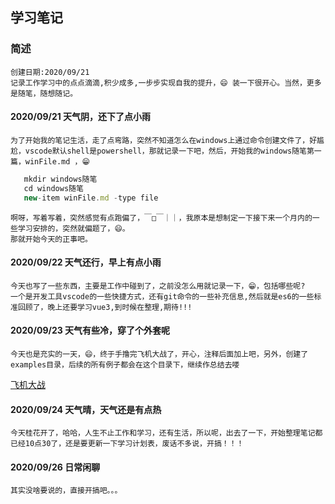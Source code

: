 ## 学习笔记

### 简述

    创建日期:2020/09/21
    记录工作学习中的点点滴滴,积少成多,一步步实现自我的提升，😄 装一下很开心。当然，更多是随笔，随想随记。

#### 2020/09/21 天气阴，还下了点小雨

    为了开始我的笔记生活，走了点弯路，突然不知道怎么在windows上通过命令创建文件了，好尴尬，vscode默认shell是powershell，那就记录一下吧，然后，开始我的windows随笔第一篇，winFile.md ，😁

```javascript
   mkdir windows随笔
   cd windows随笔
   new-item winFile.md -type file
```

    啊呀，写着写着，突然感觉有点跑偏了，￣□￣｜｜，我原本是想制定一下接下来一个月内的一些学习安排的，突然就偏题了，😄。
    那就开始今天的正事吧。

#### 2020/09/22 天气还行，早上有点小雨

    今天也写了一些东西，主要是工作中碰到了，之前没怎么用就记录一下，😁，包括哪些呢?
    一个是开发工具vscode的一些快捷方式，还有git命令的一些补充信息,然后就是es6的一些标准回顾了，晚上还要学习vue3,到时候在整理,期待!!!

#### 2020/09/23 天气有些冷，穿了个外套呢

    今天也是充实的一天，😄，终于手撸完飞机大战了，开心，注释后面加上吧，另外，创建了examples目录，后续的所有例子都会在这个目录下，继续作总结去喽

[飞机大战](file:///G:/学习笔记/examples/vue-next/play_plane/package.json)

#### 2020/09/24 天气晴，天气还是有点热

    今天桂花开了，哈哈，人生不止工作和学习，还有生活，所以呢，出去了一下，开始整理笔记都已经10点30了，还是要更新一下学习计划表，废话不多说，开搞！！！

#### 2020/09/26 日常闲聊

    其实没啥要说的，直接开搞吧。。。
